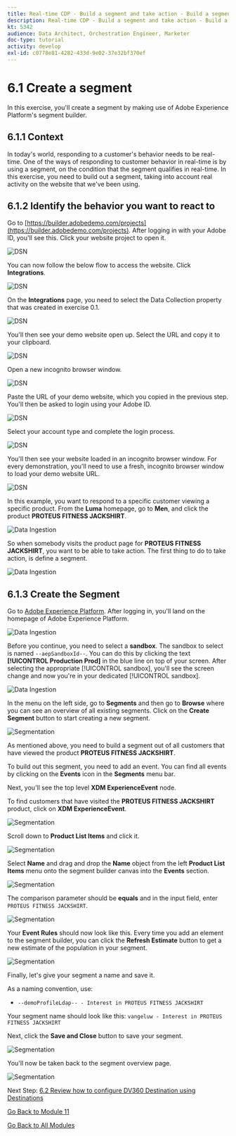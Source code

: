 ```yaml
---
title: Real-time CDP - Build a segment and take action - Build a segment
description: Real-time CDP - Build a segment and take action - Build a segment
kt: 5342
audience: Data Architect, Orchestration Engineer, Marketer
doc-type: tutorial
activity: develop
exl-id: c0778e81-4282-433d-9e02-37e32bf370ef
---
```

# 6.1 Create a segment

In this exercise, you'll create a segment by making use of Adobe Experience Platform's segment builder.

## 6.1.1 Context

In today's world, responding to a customer's behavior needs to be real-time. One of the ways of responding to customer behavior in real-time is by using a segment, on the condition that the segment qualifies in real-time. In this exercise, you need to build out a segment, taking into account real activity on the website that we've been using.

## 6.1.2 Identify the behavior you want to react to

Go to [https://builder.adobedemo.com/projects](https://builder.adobedemo.com/projects). After logging in with your Adobe ID, you'll see this. Click your website project to open it.

![DSN](../module0/images/web8.png)

You can now follow the below flow to access the website. Click **Integrations**.

![DSN](../module0/images/web1.png)

On the **Integrations** page, you need to select the Data Collection property that was created in exercise 0.1. 

![DSN](../module0/images/web2.png)

You'll then see your demo website open up. Select the URL and copy it to your clipboard.

![DSN](../module0/images/web3.png)

Open a new incognito browser window.

![DSN](../module0/images/web4.png)

Paste the URL of your demo website, which you copied in the previous step. You'll then be asked to login using your Adobe ID.

![DSN](../module0/images/web5.png)

Select your account type and complete the login process.

![DSN](../module0/images/web6.png)

You'll then see your website loaded in an incognito browser window. For every demonstration, you'll need to use a fresh, incognito browser window to load your demo website URL.

![DSN](../module0/images/web7.png)

In this example, you want to respond to a specific customer viewing a specific product.
From the **Luma** homepage, go to **Men**, and click the product **PROTEUS FITNESS JACKSHIRT**.

![Data Ingestion](./images/homenadia.png)

So when somebody visits the product page for **PROTEUS FITNESS JACKSHIRT**, you want to be able to take action. The first thing to do to take action, is define a segment.

![Data Ingestion](./images/homenadiapp.png)

## 6.1.3 Create the Segment

Go to [Adobe Experience Platform](https://experience.adobe.com/platform). After logging in, you'll land on the homepage of Adobe Experience Platform.

![Data Ingestion](../module2/images/home.png)

Before you continue, you need to select a **sandbox**. The sandbox to select is named ``--aepSandboxId--``. You can do this by clicking the text **[!UICONTROL Production Prod]** in the blue line on top of your screen. After selecting the appropriate [!UICONTROL sandbox], you'll see the screen change and now you're in your dedicated [!UICONTROL sandbox].

![Data Ingestion](../module2/images/sb1.png)

In the menu on the left side, go to **Segments** and then go to **Browse** where you can see an overview of all existing segments. Click on the **Create Segment** button to start creating a new segment.

![Segmentation](./images/menuseg.png)

As mentioned above, you need to build a segment out of all customers that have viewed the product **PROTEUS FITNESS JACKSHIRT**.

To build out this segment, you need to add an event. You can find all events by clicking on the **Events** icon in the **Segments** menu bar.

Next, you'll see the top level **XDM ExperienceEvent** node.

To find customers that have visited the **PROTEUS FITNESS JACKSHIRT** product, click on **XDM ExperienceEvent**.

![Segmentation](./images/findee.png)

Scroll down to **Product List Items** and click it.

![Segmentation](./images/see.png)

Select **Name** and drag and drop the **Name** object from the left **Product List Items** menu onto the segment builder canvas into the **Events** section.

![Segmentation](./images/eewebpdtlname1.png)

The comparison parameter should be **equals** and in the input field, enter `PROTEUS FITNESS JACKSHIRT`.

![Segmentation](./images/pv.png)

Your **Event Rules** should now look like this. Every time you add an element to the segment builder, you can click the **Refresh Estimate** button to get a new estimate of the population in your segment.

![Segmentation](./images/ldap4.png)

Finally, let's give your segment a name and save it.

As a naming convention, use:

- `--demoProfileLdap-- - Interest in PROTEUS FITNESS JACKSHIRT`

Your segment name should look like this:
`vangeluw - Interest in PROTEUS FITNESS JACKSHIRT`

Next, click the **Save and Close** button to save your segment.

![Segmentation](./images/segmentname.png)

You'll now be taken back to the segment overview page.

![Segmentation](./images/savedsegment.png)

Next Step: [6.2 Review how to configure DV360 Destination using Destinations](./ex2.md)

[Go Back to Module 11](./real-time-cdp-build-a-segment-take-action.md)

[Go Back to All Modules](../../overview.md)
